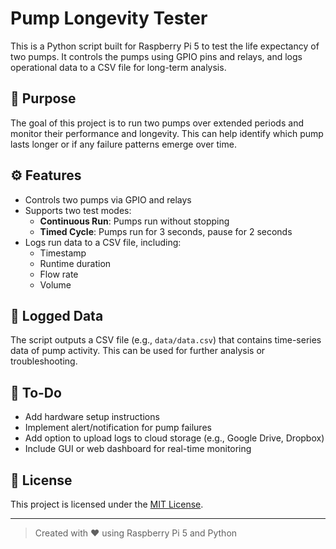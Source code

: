 # Pump Longevity Tester

This is a Python script built for Raspberry Pi 5 to test the life expectancy of two pumps. It controls the pumps using GPIO pins and relays, and logs operational data to a CSV file for long-term analysis.

## 🧪 Purpose

The goal of this project is to run two pumps over extended periods and monitor their performance and longevity. This can help identify which pump lasts longer or if any failure patterns emerge over time.

## ⚙️ Features

- Controls two pumps via GPIO and relays
- Supports two test modes:
  - **Continuous Run**: Pumps run without stopping
  - **Timed Cycle**: Pumps run for 3 seconds, pause for 2 seconds
- Logs run data to a CSV file, including:
  - Timestamp
  - Runtime duration
  - Flow rate
  - Volume

## 📁 Logged Data

The script outputs a CSV file (e.g., `data/data.csv`) that contains time-series data of pump activity. This can be used for further analysis or troubleshooting.

## 📌 To-Do

- Add hardware setup instructions
- Implement alert/notification for pump failures
- Add option to upload logs to cloud storage (e.g., Google Drive, Dropbox)
- Include GUI or web dashboard for real-time monitoring

## 📄 License

This project is licensed under the [MIT License](LICENSE).

---

> Created with ❤️ using Raspberry Pi 5 and Python
